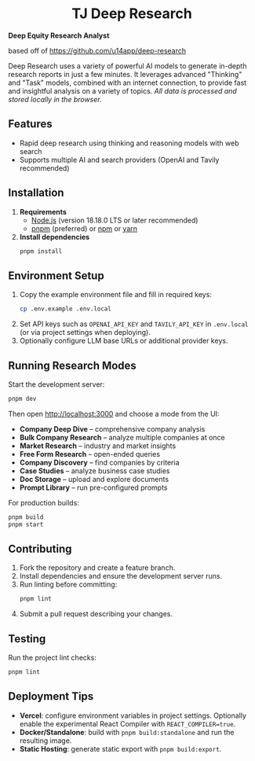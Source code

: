 <div align="center">
<h1>TJ Deep Research</h1>

</div>

**Deep Equity Research Analyst**

based off of https://github.com/u14app/deep-research

Deep Research uses a variety of powerful AI models to generate in-depth research reports in just a few minutes. It leverages advanced "Thinking" and "Task" models, combined with an internet connection, to provide fast and insightful analysis on a variety of topics. *All data is processed and stored locally in the browser.*

## Features
- Rapid deep research using thinking and reasoning models with web search
- Supports multiple AI and search providers (OpenAI and Tavily recommended)

## Installation
1. **Requirements**
   - [Node.js](https://nodejs.org/) (version 18.18.0 LTS or later recommended)
   - [pnpm](https://pnpm.io/) (preferred) or [npm](https://www.npmjs.com/) or [yarn](https://yarnpkg.com/)
2. **Install dependencies**
   ```bash
   pnpm install
   ```

## Environment Setup
1. Copy the example environment file and fill in required keys:
   ```bash
   cp .env.example .env.local
   ```
2. Set API keys such as `OPENAI_API_KEY` and `TAVILY_API_KEY` in `.env.local` (or via project settings when deploying).
3. Optionally configure LLM base URLs or additional provider keys.

## Running Research Modes
Start the development server:
```bash
pnpm dev
```
Then open [http://localhost:3000](http://localhost:3000) and choose a mode from the UI:

- **Company Deep Dive** – comprehensive company analysis
- **Bulk Company Research** – analyze multiple companies at once
- **Market Research** – industry and market insights
- **Free Form Research** – open-ended queries
- **Company Discovery** – find companies by criteria
- **Case Studies** – analyze business case studies
- **Doc Storage** – upload and explore documents
- **Prompt Library** – run pre-configured prompts

For production builds:
```bash
pnpm build
pnpm start
```

## Contributing
1. Fork the repository and create a feature branch.
2. Install dependencies and ensure the development server runs.
3. Run linting before committing:
   ```bash
   pnpm lint
   ```
4. Submit a pull request describing your changes.

## Testing
Run the project lint checks:
```bash
pnpm lint
```

## Deployment Tips
- **Vercel**: configure environment variables in project settings. Optionally enable the experimental React Compiler with `REACT_COMPILER=true`.
- **Docker/Standalone**: build with `pnpm build:standalone` and run the resulting image.
- **Static Hosting**: generate static export with `pnpm build:export`.

